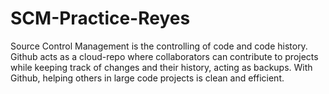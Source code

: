 # SCM-Practice-Reyes

Source Control Management is the controlling of code and code history. Github acts as a cloud-repo where collaborators can contribute to projects while keeping track of changes and their history, acting as backups. With Github, helping others in large code projects is clean and efficient.
